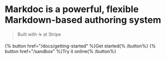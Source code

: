 # Markdoc is a powerful, flexible Markdown-based authoring system

> Built with ☕ at Stripe

{% button href="/docs/getting-started" %}Get started{% /button%} {% button href="/sandbox" %}Try it online{% /button%}

